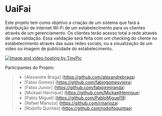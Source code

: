 # UaiFai

Este projeto tem como objetivo a criação de um sistema que fará a distribuição de internet Wi-Fi de um estabelecimento para os clientes através de um gerenciamento. Os clientes terão acesso total a rede através de uma validação. Essa validação será feita com um checking do cliente no estabelecimento através das suas redes sociais, ou a visualização de um vídeo ou imagem de publicidade do estabelecimento.
 
<a href="http://pt-br.tinypic.com?ref=29fs6xf" target="_blank"><img src="http://i57.tinypic.com/29fs6xf.png" border="0" alt="Image and video hosting by TinyPic"></a>

Participantes do Projeto:
>* [Alexandre Braga] (https://github.com/alexandrebraga)
>* [Fábio Gomes] (https://github.com/fabiogomesvieira)
>* [Fábio Junior] (https://github.com/fabiojrmiranda)
>* [Mickael Henrique] (https://github.com/MickaelHenrique)
>* [Pablo Miguel] (https://github.com/PabloMiguel19)
>* [Rafael Marioza] (https://github.com/rmarioza)
>* [Rodolfo Quintão] (https://github.com/rodolfoquintao)
